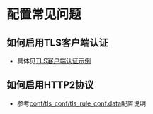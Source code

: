 # 配置常见问题

## 如何启用TLS客户端认证

- 具体见[TLS客户端认证示例](../example/client_auth.md)

## 如何启用HTTP2协议

- 参考[conf/tls_conf/tls_rule_conf.data](../configuration/tls_conf/tls_rule_conf.data.md)配置说明
